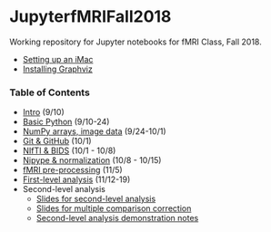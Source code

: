 # JupyterfMRIFall2018

Working repository for Jupyter notebooks for fMRI Class, Fall 2018.

* [Setting up an iMac](https://github.com/sathayas/JupyterfMRIFall2018/blob/master/iMacSetUp.ipynb)
* [Installing Graphviz](https://github.com/sathayas/JupyterfMRIFall2018/blob/master/GraphvizInstall.ipynb)

### Table of Contents

* [Intro](https://github.com/sathayas/JupyterfMRIFall2018/blob/master/Intro.ipynb) (9/10)
* [Basic Python](https://github.com/sathayas/JupyterfMRIFall2018/blob/master/BasicPython.ipynb) (9/10-24)
* [NumPy arrays, image data](https://github.com/sathayas/JupyterfMRIFall2018/blob/master/NumPy.ipynb) (9/24-10/1)
* [Git & GitHub](https://github.com/sathayas/JupyterfMRIFall2018/blob/master/Git.ipynb) (10/1)
* [NIfTI & BIDS](https://github.com/sathayas/JupyterfMRIFall2018/blob/master/NIfTI_BIDS.ipynb) (10/1 - 10/8)
* [Nipype & normalization](https://github.com/sathayas/JupyterfMRIFall2018/blob/master/Normalization.ipynb) (10/8 - 10/15)
* [fMRI pre-processing](https://github.com/sathayas/JupyterfMRIFall2018/blob/master/fMRI_Preproc.ipynb) (11/5)
* [First-level analysis](https://github.com/sathayas/JupyterfMRIFall2018/blob/master/Level1.ipynb) (11/12-19)
* Second-level analysis
   * [Slides for second-level analysis](https://github.com/sathayas/JupyterfMRIFall2018/blob/master/SecondLevel.pdf)
   * [Slides for multiple comparison correction](https://github.com/sathayas/JupyterfMRIFall2018/blob/master/MultipleComparisons.pdf)
   * [Second-level analysis demonstration notes](https://github.com/sathayas/JupyterfMRIFall2018/blob/master/Level2.ipynb)
   
